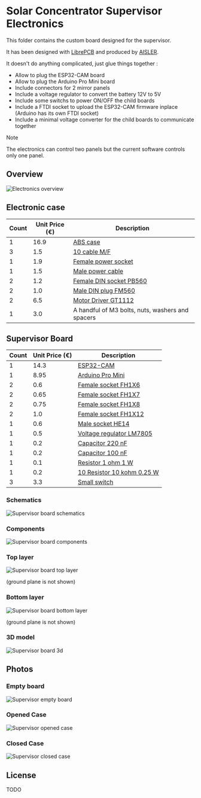 # Solar Concentrator Supervisor Electronics

This folder contains the custom board designed for the supervisor.

It has been designed with [LibrePCB](https://librepcb.org) and produced by [AISLER](https://aisler.net).

It doesn't do anything complicated, just glue things together :
* Allow to plug the ESP32-CAM board
* Allow to plug the Arduino Pro Mini board
* Include connectors for 2 mirror panels
* Include a voltage regulator to convert the battery 12V to 5V
* Include some switchs to power ON/OFF the child boards
* Include a FTDI socket to upload the ESP32-CAM firmware inplace (Arduino has its own FTDI socket)
* Include a minimal voltage converter for the child boards to communicate together

> [!NOTE]
> The electronics can control two panels but the current software controls only one panel.

## Overview

![Electronics overview](doc/electronics_overview_chart.svg)

## Electronic case

| Count | Unit Price (€) | Description
| ----- | -------------- | -----------
| 1     | 16.9           | [ABS case](https://www.gotronic.fr/art-boitier-abs-etanche-g214cmf-33575.htm)
| 3     | 1.5            | [10 cable M/F](https://www.gotronic.fr/art-pack-de-10-cables-de-connexion-m-f-bbj21-27098.htm)
| 1     | 1.9            | [Female power socket](https://www.gotronic.fr/art-embase-alim-sc215-123.htm)
| 1     | 1.5            | [Male power cable](https://www.gotronic.fr/art-2-cordons-d-alim-5-5-x-2-1-mm-male-22394.htm)
| 2     | 1.2            | [Female DIN socket PB560](https://www.gotronic.fr/art-embase-pb560-4764.htm)
| 2     | 1.0            | [Male DIN plug FM560](https://www.gotronic.fr/art-fiche-din-fm560-4748.htm)
| 2     | 6.5            | [Motor Driver GT1112](https://www.gotronic.fr/art-commande-de-2-moteurs-gt1112-26137.htm)
| 1     | 3.0            | A handful of M3 bolts, nuts, washers and spacers

## Supervisor Board

| Count | Unit Price (€) | Description
| ----- | -------------- | -----------
| 1     | 14.3           | [ESP32-CAM](https://www.gotronic.fr/art-module-esp32-cam-32630.htm)
| 1     | 8.95           | [Arduino Pro Mini](https://www.gotronic.fr/art-carte-dfrduino-pro-mini-dfr0159-19247.htm)
| 2     | 0.6            | [Female socket FH1X6](https://www.gotronic.fr/art-connecteur-fh1x6-22732.htm)
| 2     | 0.65           | [Female socket FH1X7](https://www.gotronic.fr/art-connecteur-fh1x7-22733.htm)
| 2     | 0.75           | [Female socket FH1X8](https://www.gotronic.fr/art-connnecteur-fh1x8-22734.htm)
| 2     | 1.0            | [Female socket FH1X12](https://www.gotronic.fr/art-connecteur-fh1x12-24494.htm)
| 1     | 0.6            | [Male socket HE14](https://www.gotronic.fr/art-connecteur-he14-mh100-4457.htm)
| 1     | 0.5            | [Voltage regulator LM7805](https://www.gotronic.fr/art-l7805cv-1578.htm)
| 1     | 0.2            | [Capacitor 220 nF](https://www.gotronic.fr/art-condensateur-lcc-220-nf-3271.htm)
| 1     | 0.2            | [Capacitor 100 nF](https://www.gotronic.fr/art-condensateur-lcc-100-nf-66.htm)
| 1     | 0.1            | [Resistor 1 ohm 1 W](https://www.gotronic.fr/art-resistance-carbone-1w-1-0-8486-2713.htm)
| 1     | 0.2            | [10 Resistor 10 kohm 0.25 W](https://www.gotronic.fr/art-10-resistances-1-4w-10k-8486-19.htm)
| 3     | 3.3            | [Small switch](https://www.conrad.fr/fr/p/interrupteur-a-levier-250-v-ac-0-15-a-1-x-on-on-611a-permanent-1-pcs-1566114.html)

### Schematics

![Supervisor board schematics](doc/supervisor_schematics.png)

### Components

![Supervisor board components](doc/supervisor_board_components.png)

### Top layer

![Supervisor board top layer](doc/supervisor_board_top_layer.png)

(ground plane is not shown)

### Bottom layer

![Supervisor board bottom layer](doc/supervisor_board_bottom_layer.png)

(ground plane is not shown)

### 3D model

![Supervisor board 3d](doc/supervisor_board_3d_model.png)

## Photos

### Empty board

![Supervisor empty board](doc/supervisor_board_photo.jpg)

### Opened Case

![Supervisor opened case](doc/supervisor_opened_case_photo.jpg)

### Closed Case

![Supervisor closed case](doc/supervisor_closed_case_photo.jpg)

## License

TODO
